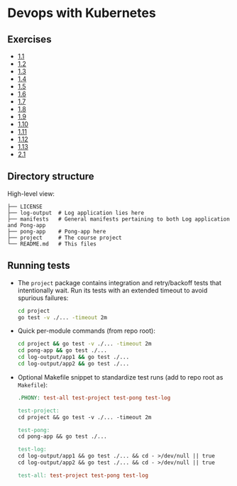 # Devops with Kubernetes

## Exercises

- [1.1](https://github.com/fazstrac/devops-with-kubernetes/tree/1.1/log_output)
- [1.2](https://github.com/fazstrac/devops-with-kubernetes/tree/1.2/project)
- [1.3](https://github.com/fazstrac/devops-with-kubernetes/tree/1.3/log_output)
- [1.4](https://github.com/fazstrac/devops-with-kubernetes/tree/1.4/project)
- [1.5](https://github.com/fazstrac/devops-with-kubernetes/tree/1.5/project)
- [1.6](https://github.com/fazstrac/devops-with-kubernetes/tree/1.6/project)
- [1.7](https://github.com/fazstrac/devops-with-kubernetes/tree/1.7/log_output)
- [1.8](https://github.com/fazstrac/devops-with-kubernetes/tree/1.8/project)
- [1.9](https://github.com/fazstrac/devops-with-kubernetes/tree/1.9/pong-app)
- [1.10](https://github.com/fazstrac/devops-with-kubernetes/tree/1.10/log-output)
- [1.11](https://github.com/fazstrac/devops-with-kubernetes/tree/1.11/log-output)
- [1.12](https://github.com/fazstrac/devops-with-kubernetes/tree/1.12/project)
- [1.13](https://github.com/fazstrac/devops-with-kubernetes/tree/1.13/project)
- [2.1](https://github.com/fazstrac/devops-with-kubernetes/tree/2.1/log-output)

## Directory structure

High-level view:
```
├── LICENSE
├── log-output  # Log application lies here
├── manifests   # General manifests pertaining to both Log application and Pong-app
├── pong-app    # Pong-app here
├── project     # The course project
└── README.md   # This files
```

## Running tests

- The `project` package contains integration and retry/backoff tests that intentionally wait. Run its tests with an extended timeout to avoid spurious failures:

	```bash
	cd project
	go test -v ./... -timeout 2m
	```

- Quick per-module commands (from repo root):

	```bash
	cd project && go test -v ./... -timeout 2m
	cd pong-app && go test ./...
	cd log-output/app1 && go test ./...
	cd log-output/app2 && go test ./...
	```

- Optional Makefile snippet to standardize test runs (add to repo root as `Makefile`):

	```makefile
	.PHONY: test-all test-project test-pong test-log

	test-project:
	cd project && go test -v ./... -timeout 2m

	test-pong:
	cd pong-app && go test ./...

	test-log:
	cd log-output/app1 && go test ./... && cd - >/dev/null || true
	cd log-output/app2 && go test ./... && cd - >/dev/null || true

	test-all: test-project test-pong test-log
	```
